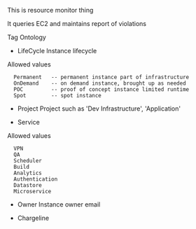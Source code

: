 This is resource monitor thing

It queries EC2 and maintains report of violations


Tag Ontology

 - LifeCycle     Instance lifecycle

  Allowed values
  
      Permanent   -- permanent instance part of infrastructure
      OnDemand    -- on demand instance, brought up as needed
      POC         -- proof of concept instance limited runtime
      Spot        -- spot instance
      
      
 - Project      Project such as  'Dev Infrastructure',   'Application'
 
 - Service
 
  Allowed values
  
      VPN
      QA
      Scheduler
      Build
      Analytics
      Authentication
      Datastore
      Microservice
      
      
 - Owner          Instance owner email
 
 - Chargeline     
 
      
 
      
      
